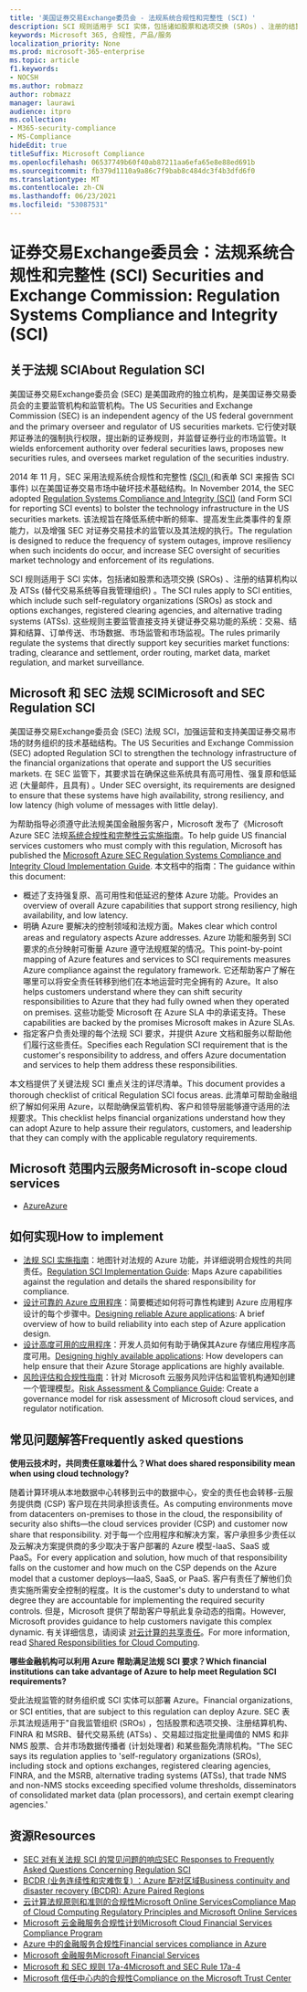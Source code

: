 ```yaml
---
title: '美国证券交易Exchange委员会 - 法规系统合规性和完整性 (SCI) '
description: SCI 规则适用于 SCI 实体，包括诸如股票和选项交换 (SROs) 、注册的结算机构以及 ATSs (替代交易系统等自我管理组织) 。
keywords: Microsoft 365, 合规性, 产品/服务
localization_priority: None
ms.prod: microsoft-365-enterprise
ms.topic: article
f1.keywords:
- NOCSH
ms.author: robmazz
author: robmazz
manager: laurawi
audience: itpro
ms.collection:
- M365-security-compliance
- MS-Compliance
hideEdit: true
titleSuffix: Microsoft Compliance
ms.openlocfilehash: 06537749b60f40ab87211aa6efa65e8e88ed691b
ms.sourcegitcommit: fb379d1110a9a86c7f9bab8c484dc3f4b3dfd6f0
ms.translationtype: MT
ms.contentlocale: zh-CN
ms.lasthandoff: 06/23/2021
ms.locfileid: "53087531"
---
```

# <a name="securities-and-exchange-commission-regulation-systems-compliance-and-integrity-sci"></a><span data-ttu-id="653b0-104">证券交易Exchange委员会：法规系统合规性和完整性 (SCI) </span><span class="sxs-lookup"><span data-stu-id="653b0-104">Securities and Exchange Commission: Regulation Systems Compliance and Integrity (SCI)</span></span>

## <a name="about-regulation-sci"></a><span data-ttu-id="653b0-105">关于法规 SCI</span><span class="sxs-lookup"><span data-stu-id="653b0-105">About Regulation SCI</span></span>

<span data-ttu-id="653b0-106">美国证券交易Exchange委员会 (SEC) 是美国政府的独立机构，是美国证券交易委员会的主要监管机构和监管机构。</span><span class="sxs-lookup"><span data-stu-id="653b0-106">The US Securities and Exchange Commission (SEC) is an independent agency of the US federal government and the primary overseer and regulator of US securities markets.</span></span> <span data-ttu-id="653b0-107">它行使对联邦证券法的强制执行权限，提出新的证券规则，并监督证券行业的市场监管。</span><span class="sxs-lookup"><span data-stu-id="653b0-107">It wields enforcement authority over federal securities laws, proposes new securities rules, and oversees market regulation of the securities industry.</span></span>

<span data-ttu-id="653b0-108">2014 年 11 月，SEC 采用法规系统合规性和完整性 [ (SCI) ](https://www.sec.gov/rules/final/2014/34-73639.pdf) (和表单 SCI 来报告 SCI 事件) 以在美国证券交易市场中破坏技术基础结构。</span><span class="sxs-lookup"><span data-stu-id="653b0-108">In November 2014, the SEC adopted [Regulation Systems Compliance and Integrity (SCI)](https://www.sec.gov/rules/final/2014/34-73639.pdf) (and Form SCI for reporting SCI events) to bolster the technology infrastructure in the US securities markets.</span></span> <span data-ttu-id="653b0-109">该法规旨在降低系统中断的频率、提高发生此类事件的复原能力，以及增强 SEC 对证券交易技术的监管以及其法规的执行。</span><span class="sxs-lookup"><span data-stu-id="653b0-109">The regulation is designed to reduce the frequency of system outages, improve resiliency when such incidents do occur, and increase SEC oversight of securities market technology and enforcement of its regulations.</span></span>

<span data-ttu-id="653b0-110">SCI 规则适用于 SCI 实体，包括诸如股票和选项交换 (SROs) 、注册的结算机构以及 ATSs (替代交易系统等自我管理组织) 。</span><span class="sxs-lookup"><span data-stu-id="653b0-110">The SCI rules apply to SCI entities, which include such self-regulatory organizations (SROs) as stock and options exchanges, registered clearing agencies, and alternative trading systems (ATSs).</span></span> <span data-ttu-id="653b0-111">这些规则主要监管直接支持关键证券交易功能的系统：交易、结算和结算、订单传送、市场数据、市场监管和市场监视。</span><span class="sxs-lookup"><span data-stu-id="653b0-111">The rules primarily regulate the systems that directly support key securities market functions: trading, clearance and settlement, order routing, market data, market regulation, and market surveillance.</span></span>

## <a name="microsoft-and-sec-regulation-sci"></a><span data-ttu-id="653b0-112">Microsoft 和 SEC 法规 SCI</span><span class="sxs-lookup"><span data-stu-id="653b0-112">Microsoft and SEC Regulation SCI</span></span>

<span data-ttu-id="653b0-113">美国证券交易Exchange委员会 (SEC) 法规 SCI，加强运营和支持美国证券交易市场的财务组织的技术基础结构。</span><span class="sxs-lookup"><span data-stu-id="653b0-113">The US Securities and Exchange Commission (SEC) adopted Regulation SCI to strengthen the technology infrastructure of the financial organizations that operate and support the US securities markets.</span></span> <span data-ttu-id="653b0-114">在 SEC 监管下，其要求旨在确保这些系统具有高可用性、强复原和低延迟 (大量邮件，且具有) 。</span><span class="sxs-lookup"><span data-stu-id="653b0-114">Under SEC oversight, its requirements are designed to ensure that these systems have high availability, strong resiliency, and low latency (high volume of messages with little delay).</span></span>

<span data-ttu-id="653b0-115">为帮助指导必须遵守此法规美国金融服务客户，Microsoft 发布了《Microsoft Azure SEC 法规[系统合规性和完整性云实施指南](https://servicetrust.microsoft.com/ViewPage/TrustDocumentsV3?command=Download&downloadType=Document&downloadId=a69ce0c1-7b7e-44e9-9143-867241e6b2f9&tab=7f51cb60-3d6c-11e9-b2af-7bb9f5d2d913&docTab=7f51cb60-3d6c-11e9-b2af-7bb9f5d2d913_FAQ_and_White_Papers)。</span><span class="sxs-lookup"><span data-stu-id="653b0-115">To help guide US financial services customers who must comply with this regulation, Microsoft has published the [Microsoft Azure SEC Regulation Systems Compliance and Integrity Cloud Implementation Guide](https://servicetrust.microsoft.com/ViewPage/TrustDocumentsV3?command=Download&downloadType=Document&downloadId=a69ce0c1-7b7e-44e9-9143-867241e6b2f9&tab=7f51cb60-3d6c-11e9-b2af-7bb9f5d2d913&docTab=7f51cb60-3d6c-11e9-b2af-7bb9f5d2d913_FAQ_and_White_Papers).</span></span> <span data-ttu-id="653b0-116">本文档中的指南：</span><span class="sxs-lookup"><span data-stu-id="653b0-116">The guidance within this document:</span></span>

- <span data-ttu-id="653b0-117">概述了支持强复原、高可用性和低延迟的整体 Azure 功能。</span><span class="sxs-lookup"><span data-stu-id="653b0-117">Provides an overview of overall Azure capabilities that support strong resiliency, high availability, and low latency.</span></span>
- <span data-ttu-id="653b0-118">明确 Azure 要解决的控制领域和法规方面。</span><span class="sxs-lookup"><span data-stu-id="653b0-118">Makes clear which control areas and regulatory aspects Azure addresses.</span></span> <span data-ttu-id="653b0-119">Azure 功能和服务到 SCI 要求的点分映射可衡量 Azure 遵守法规框架的情况。</span><span class="sxs-lookup"><span data-stu-id="653b0-119">This point-by-point mapping of Azure features and services to SCI requirements measures Azure compliance against the regulatory framework.</span></span> <span data-ttu-id="653b0-120">它还帮助客户了解在哪里可以将安全责任转移到他们在本地运营时完全拥有的 Azure。</span><span class="sxs-lookup"><span data-stu-id="653b0-120">It also helps customers understand where they can shift security responsibilities to Azure that they had fully owned when they operated on premises.</span></span> <span data-ttu-id="653b0-121">这些功能受 Microsoft 在 Azure SLA 中的承诺支持。</span><span class="sxs-lookup"><span data-stu-id="653b0-121">These capabilities are backed by the promises Microsoft makes in Azure SLAs.</span></span>
- <span data-ttu-id="653b0-122">指定客户负责处理的每个法规 SCI 要求，并提供 Azure 文档和服务以帮助他们履行这些责任。</span><span class="sxs-lookup"><span data-stu-id="653b0-122">Specifies each Regulation SCI requirement that is the customer's responsibility to address, and offers Azure documentation and services to help them address these responsibilities.</span></span>

<span data-ttu-id="653b0-123">本文档提供了关键法规 SCI 重点关注的详尽清单。</span><span class="sxs-lookup"><span data-stu-id="653b0-123">This document provides a thorough checklist of critical Regulation SCI focus areas.</span></span> <span data-ttu-id="653b0-124">此清单可帮助金融组织了解如何采用 Azure，以帮助确保监管机构、客户和领导层能够遵守适用的法规要求。</span><span class="sxs-lookup"><span data-stu-id="653b0-124">This checklist helps financial organizations understand how they can adopt Azure to help assure their regulators, customers, and leadership that they can comply with the applicable regulatory requirements.</span></span>

## <a name="microsoft-in-scope-cloud-services"></a><span data-ttu-id="653b0-125">Microsoft 范围内云服务</span><span class="sxs-lookup"><span data-stu-id="653b0-125">Microsoft in-scope cloud services</span></span>

- [<span data-ttu-id="653b0-126">Azure</span><span class="sxs-lookup"><span data-stu-id="653b0-126">Azure</span></span>](https://aka.ms/AzureCompliance)

## <a name="how-to-implement"></a><span data-ttu-id="653b0-127">如何实现</span><span class="sxs-lookup"><span data-stu-id="653b0-127">How to implement</span></span>

- <span data-ttu-id="653b0-128">[法规 SCI 实施指南](https://servicetrust.microsoft.com/ViewPage/TrustDocumentsV3?command=Download&downloadType=Document&downloadId=a69ce0c1-7b7e-44e9-9143-867241e6b2f9&tab=7f51cb60-3d6c-11e9-b2af-7bb9f5d2d913&docTab=7f51cb60-3d6c-11e9-b2af-7bb9f5d2d913_FAQ_and_White_Papers)：地图针对法规的 Azure 功能，并详细说明合规性的共同责任。</span><span class="sxs-lookup"><span data-stu-id="653b0-128">[Regulation SCI Implementation Guide](https://servicetrust.microsoft.com/ViewPage/TrustDocumentsV3?command=Download&downloadType=Document&downloadId=a69ce0c1-7b7e-44e9-9143-867241e6b2f9&tab=7f51cb60-3d6c-11e9-b2af-7bb9f5d2d913&docTab=7f51cb60-3d6c-11e9-b2af-7bb9f5d2d913_FAQ_and_White_Papers): Maps Azure capabilities against the regulation and details the shared responsibility for compliance.</span></span>
- <span data-ttu-id="653b0-129">[设计可靠的 Azure 应用程序](/azure/architecture/resiliency/)：简要概述如何将可靠性构建到 Azure 应用程序设计的每个步骤中。</span><span class="sxs-lookup"><span data-stu-id="653b0-129">[Designing reliable Azure applications](/azure/architecture/resiliency/): A brief overview of how to build reliability into each step of Azure application design.</span></span>
- <span data-ttu-id="653b0-130">[设计高度可用的应用程序](/azure/storage/common/storage-designing-ha-apps-with-ragrs)：开发人员如何有助于确保其Azure 存储应用程序高度可用。</span><span class="sxs-lookup"><span data-stu-id="653b0-130">[Designing highly available applications](/azure/storage/common/storage-designing-ha-apps-with-ragrs): How developers can help ensure that their Azure Storage applications are highly available.</span></span>
- <span data-ttu-id="653b0-131">[风险评估和合规性指南](https://aka.ms/RiskGovernanceGuide)：针对 Microsoft 云服务风险评估和监管机构通知创建一个管理模型。</span><span class="sxs-lookup"><span data-stu-id="653b0-131">[Risk Assessment & Compliance Guide](https://aka.ms/RiskGovernanceGuide): Create a governance model for risk assessment of Microsoft cloud services, and regulator notification.</span></span>

## <a name="frequently-asked-questions"></a><span data-ttu-id="653b0-132">常见问题解答</span><span class="sxs-lookup"><span data-stu-id="653b0-132">Frequently asked questions</span></span>

<span data-ttu-id="653b0-133">**使用云技术时，共同责任意味着什么？**</span><span class="sxs-lookup"><span data-stu-id="653b0-133">**What does shared responsibility mean when using cloud technology?**</span></span>

<span data-ttu-id="653b0-134">随着计算环境从本地数据中心转移到云中的数据中心，安全的责任也会转移-云服务提供商 (CSP) 客户现在共同承担该责任。</span><span class="sxs-lookup"><span data-stu-id="653b0-134">As computing environments move from datacenters on-premises to those in the cloud, the responsibility of security also shifts—the cloud services provider (CSP) and customer now share that responsibility.</span></span> <span data-ttu-id="653b0-135">对于每一个应用程序和解决方案，客户承担多少责任以及云解决方案提供商的多少取决于客户部署的 Azure 模型-IaaS、SaaS 或 PaaS。</span><span class="sxs-lookup"><span data-stu-id="653b0-135">For every application and solution, how much of that responsibility falls on the customer and how much on the CSP depends on the Azure model that a customer deploys—IaaS, SaaS, or PaaS.</span></span> <span data-ttu-id="653b0-136">客户有责任了解他们负责实施所需安全控制的程度。</span><span class="sxs-lookup"><span data-stu-id="653b0-136">It is the customer's duty to understand to what degree they are accountable for implementing the required security controls.</span></span> <span data-ttu-id="653b0-137">但是，Microsoft 提供了帮助客户导航此复杂动态的指南。</span><span class="sxs-lookup"><span data-stu-id="653b0-137">However, Microsoft provides guidance to help customers navigate this complex dynamic.</span></span> <span data-ttu-id="653b0-138">有关详细信息，请阅读 [对云计算的共享责任](https://gallery.technet.microsoft.com/Shared-Responsibilities-81d0ff91)。</span><span class="sxs-lookup"><span data-stu-id="653b0-138">For more information, read [Shared Responsibilities for Cloud Computing](https://gallery.technet.microsoft.com/Shared-Responsibilities-81d0ff91).</span></span>

<span data-ttu-id="653b0-139">**哪些金融机构可以利用 Azure 帮助满足法规 SCI 要求？**</span><span class="sxs-lookup"><span data-stu-id="653b0-139">**Which financial institutions can take advantage of Azure to help meet Regulation SCI requirements?**</span></span>

<span data-ttu-id="653b0-140">受此法规监管的财务组织或 SCI 实体可以部署 Azure。</span><span class="sxs-lookup"><span data-stu-id="653b0-140">Financial organizations, or SCI entities, that are subject to this regulation can deploy Azure.</span></span> <span data-ttu-id="653b0-141">SEC 表示其法规适用于"自我监管组织 (SROs) ，包括股票和选项交换、注册结算机构、FINRA 和 MSRB、替代交易系统 (ATSs) 、交易超过指定批量阈值的 NMS 和非 NMS 股票、合并市场数据传播者 (计划处理者) 和某些豁免清除机构。"</span><span class="sxs-lookup"><span data-stu-id="653b0-141">The SEC says its regulation applies to 'self-regulatory organizations (SROs), including stock and options exchanges, registered clearing agencies, FINRA, and the MSRB, alternative trading systems (ATSs), that trade NMS and non-NMS stocks exceeding specified volume thresholds, disseminators of consolidated market data (plan processors), and certain exempt clearing agencies.'</span></span>

## <a name="resources"></a><span data-ttu-id="653b0-142">资源</span><span class="sxs-lookup"><span data-stu-id="653b0-142">Resources</span></span>

- [<span data-ttu-id="653b0-143">SEC 对有关法规 SCI 的常见问题的响应</span><span class="sxs-lookup"><span data-stu-id="653b0-143">SEC Responses to Frequently Asked Questions Concerning Regulation SCI</span></span>](https://www.sec.gov/divisions/marketreg/regulation-sci-faq.shtml)
- [<span data-ttu-id="653b0-144">BCDR (业务连续性和灾难恢复) ：Azure 配对区域</span><span class="sxs-lookup"><span data-stu-id="653b0-144">Business continuity and disaster recovery (BCDR): Azure Paired Regions</span></span>](/azure/best-practices-availability-paired-regions)
- [<span data-ttu-id="653b0-145">云计算法规原则和准则的合规性Microsoft Online Services</span><span class="sxs-lookup"><span data-stu-id="653b0-145">Compliance Map of Cloud Computing Regulatory Principles and Microsoft Online Services</span></span>](https://aka.ms/FinServ-Guide-US)
- [<span data-ttu-id="653b0-146">Microsoft 云金融服务合规性计划</span><span class="sxs-lookup"><span data-stu-id="653b0-146">Microsoft Cloud Financial Services Compliance Program</span></span>](https://aka.ms/FSCP-Print)
- [<span data-ttu-id="653b0-147">Azure 中的金融服务合规性</span><span class="sxs-lookup"><span data-stu-id="653b0-147">Financial services compliance in Azure</span></span>](https://aka.ms/FinServ-Compliance-Azure)
- [<span data-ttu-id="653b0-148">Microsoft 金融服务</span><span class="sxs-lookup"><span data-stu-id="653b0-148">Microsoft Financial Services</span></span>](https://aka.ms/FinServ-Compliance)
- [<span data-ttu-id="653b0-149">Microsoft 和 SEC 规则 17a-4</span><span class="sxs-lookup"><span data-stu-id="653b0-149">Microsoft and SEC Rule 17a-4</span></span>](offering-SEC-17a-4.md)
- [<span data-ttu-id="653b0-150">Microsoft 信任中心内的合规性</span><span class="sxs-lookup"><span data-stu-id="653b0-150">Compliance on the Microsoft Trust Center</span></span>](https://www.microsoft.com/trust-center/compliance/compliance-overview)

